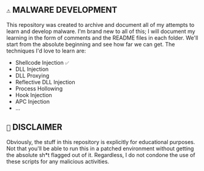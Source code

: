 ## `⚠️` MALWARE DEVELOPMENT

This repository was created to archive and document all of my attempts to learn and develop malware. I'm brand new to all of this; I will document my learning in the form of comments and the README files in each folder. We'll start from the absolute beginning and see how far we can get. The techniques I'd love to learn are:

- Shellcode Injection `✅`
- DLL Injection
- DLL Proxying
- Reflective DLL Injection
- Process Hollowing
- Hook Injection
- APC Injection
- ...

## `🛑` DISCLAIMER

Obviously, the stuff in this repository is explicitly for educational purposes. Not that you'll be able to run this in a patched environment without getting the absolute sh*t flagged out of it. Regardless, I do not condone the use of these scripts for any malicious activities. 

